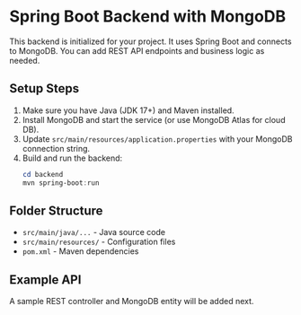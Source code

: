 # Spring Boot Backend with MongoDB

This backend is initialized for your project. It uses Spring Boot and connects to MongoDB. You can add REST API endpoints and business logic as needed.

## Setup Steps

1. Make sure you have Java (JDK 17+) and Maven installed.
2. Install MongoDB and start the service (or use MongoDB Atlas for cloud DB).
3. Update `src/main/resources/application.properties` with your MongoDB connection string.
4. Build and run the backend:
   ```powershell
   cd backend
   mvn spring-boot:run
   ```

## Folder Structure
- `src/main/java/...` - Java source code
- `src/main/resources/` - Configuration files
- `pom.xml` - Maven dependencies

## Example API
A sample REST controller and MongoDB entity will be added next.

